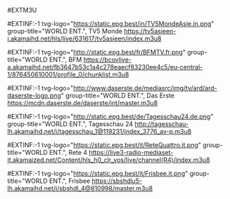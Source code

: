 
#EXTM3U


#EXTINF:-1 tvg-logo="https://static.epg.best/in/TV5MondeAsie.in.png" group-title="WORLD ENT.", TV5 Monde
https://tv5asieen-i.akamaihd.net/hls/live/631617/tv5asieen/index.m3u8

#EXTINF:-1 tvg-logo="http://static.epg.best/fr/BFMTV.fr.png" group-title="WORLD ENT.", BFM
https://bcovlive-a.akamaihd.net/fb3647b53c1a4c278eaecf83230ee4c5/eu-central-1/876450610001/profile_0/chunklist.m3u8

#EXTINF:-1 tvg-logo="http://www.daserste.de/mediasrc/img/tv/ard/ard-daserste-logo.png" group-title="WORLD ENT.", Das Erste
https://mcdn.daserste.de/daserste/int/master.m3u8

#EXTINF:-1 tvg-logo="http://static.epg.best/de/Tagesschau24.de.png" group-title="WORLD ENT.", Tagesschau 24
http://tagesschau-lh.akamaihd.net/i/tagesschau_1@119231/index_3776_av-p.m3u8

#EXTINF:-1 tvg-logo="https://static.epg.best/it/ReteQuattro.it.png" group-title="WORLD ENT.", Rete 4
https://live3-radio-mediaset-it.akamaized.net/Content/hls_h0_clr_vos/live/channel(R4)/index.m3u8

#EXTINF:-1 tvg-logo="https://static.epg.best/it/Frisbee.it.png" group-title="WORLD ENT.", Frisbee
https://sbshdlu5-lh.akamaihd.net/i/sbshdl_4@810998/master.m3u8
